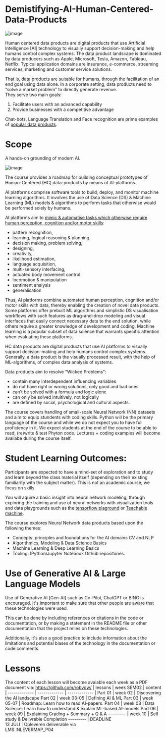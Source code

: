 # Demistifying-AI-Human-Centered-Data-Products

![image](https://user-images.githubusercontent.com/684692/196784027-bf34e4c8-b1cf-42c0-8daa-5bd817dee1d7.png)


Human centered data products are digital products that use Artificial Intelligence [AI] technology to visually support decision-making and help humans control complex systems. 
The data product landscape is dominated by data producers such as Apple, Microsoft, Tesla, Amazon, Tableau, Netflix. Typical application domains are insurance, e-commerce, streaming services, marketing and customer service solutions.

That is, data products are suitable for humans, through the facilitation of an end goal using data alone. In a corporate setting, data products need to “solve a market problem" to directly generate revenue.  
They serve two main goals:
1)	Facilitate users with an advanced capability
2)	Provide businesses with a competitive advantage

Chat-bots, Language Translation and Face recognition are prime examples of [popular data products](https://robfvdw.medium.com/a-generic-approach-to-data-driven-activities-d85ad558b5fa).



# Scope
A hands-on grounding of modern AI.

![image](https://user-images.githubusercontent.com/684692/196784360-b61f0756-88d0-4e4f-bc0d-bdd942c6ac18.png)

The course provides a roadmap for building conceptual prototypes of Human-Centered (HC) data-products by means of AI-platforms. 

AI platforms comprise software tools to build, deploy, and monitor machine learning algorithms. 
It involves the use of Data Science (DS) & Machine Learning (ML) models & algorithms to perform tasks that otherwise would be performed solely by humans. 

AI platforms aim to [mimic & automatise tasks which otherwise require human perception, cognition and/or motor skills](https://robfvdw.medium.com/the-world-wide-web-ai-safari-b2e4f7f90647):

* pattern recognition, 
* learning, logical reasoning & planning, 
* decision making, problem solving, 
* designing, 
* creativity, 
* likelihood estimation, 
* language acquisition,
* multi-sensory interfacing, 
* actuated body movement control
* locomotion & manipulation
* sentiment analysis
* generalisation



Thus, AI platforms combine automated human perception, cognition and/or motor skills with data, thereby enabling the creation of novel data products. 
Some platforms offer prebuilt ML algorithms and simplistic DS visualisation workflows with such features as drag-and-drop modeling and visual interfaces that easily connect necessary data to the end solution, while others require a greater knowledge of development and coding. 
Machine learning is a popular subset of data science that warrants specific attention when evaluating these platforms.

HC data products are digital products that use AI platforms to visually support decision-making and help humans control complex systems. 
Generally, a data product is the visually processed result, with the help of ML-algorithms, of complex data analysis of systems.
 
Data products aim to resolve "Wicked Problems":

* contain many interdependent influencing variables 
* do not have right or wrong solutions, only good and bad ones 
* can’t be solved with a formula and logic alone 
* can only be solved intuitively, not logically 
* are defined by social, psychological and cultural aspects.

The course covers handling of small-scale Neural Network (NN) datasets and aim to equip stundents with coding skills. 
Python will be the primary language of the course and while we do not expect you to have full proficiency in it.
We expect students at the end of the course to be able to read, (re)write & test Phyton code.
Lectures + coding examples will become availabe during the course itself.



# Student Learning Outcomes:
Participants are expected to have a mind-set of exploration and to study and learn beyond the class material itself (depending on their existing familiarity with the subject matter). 
This is not an academic course; we focus on skills.

You will aquire a basic insight into neural network modeling, through exploring the training and use of neural networks with visualization tools and data playgrounds such as the [tensorflow plaground](https://playground.tensorflow.org) or [Teachable machine](https://teachablemachine.withgoogle.com/v1/).

The course explores Neural Network data products based upon the following themes:

-	Concepts: principles and foundations for the AI domains CV and NLP
- Algorithmics, Modeling & Data Science Basics
-	Machine Learning & Deep Learning Basics
-	Tooling: IPython/Jupyter Notebook Github repositories.

# Use of Generative AI & Large Language Models
Use of Generative AI [Gen-AI] such as Co-Pilot, ChatGPT or BING is encouraged. It's important to make sure that other people are aware that these technologies were used. 

This can be done by including references or citations in the code or documentation, or by making a statement in the README file or other documentation that the project relies on these technologies. 

Additionally, it's also a good practice to include information about the limitations and potential biases of the technology in the documentation or code comments.

<!--
# Main Deliverable

![image](https://user-images.githubusercontent.com/684692/196784816-f1a0e5d2-092a-489d-a3f2-d8548b071729.png)

The specification of the [delivreable](https://github.com/robvdw/Demistifying-AI-Human-Centered-Data-Products/tree/main/DELIVERABLE) to complete this course and to be aligeble for grading can befound via the link given below.
-->
# Lessons
The content of each lesson will become avaiable each week as a PDF document via: https://github.com/robvdw/
| lessons  | week SEM02 | content
| ------------- | ------------- | ------------- |
Part 01 |  week 02	| Discovering the AI landscape
Part 02 |  week 03-05 	| Defining AI & ML
Part 03 |  week 05-07 	| Roadmap: Learn how to read AI-papers.
Part 04 |  week 08    	| Data Science: Learn how to understand & explain ML-based AI-models 
Part 06 |  week 09 	   | Explaining Grading + Summary + Q & A
--------- |  week 10	| Self study & Delivrable Completion
--------- | DEADLINE <br> 13 JULI |  Opleveren deliverable via  <br> LMS INLEVERMAP_P04
